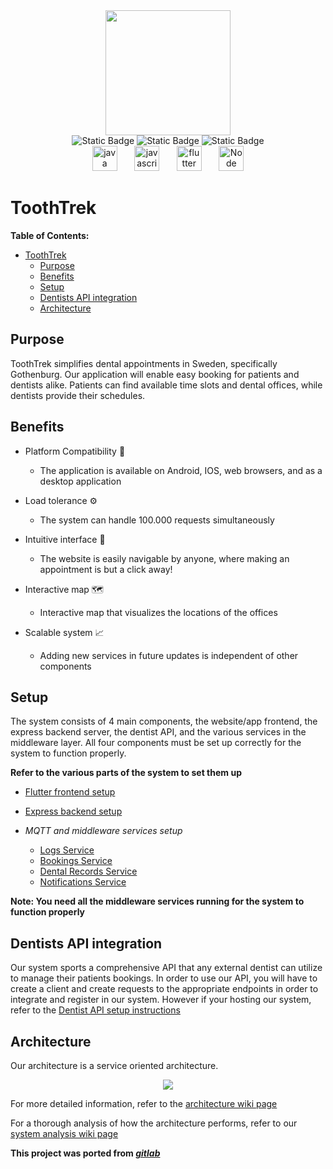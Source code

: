 <div align="center">


<img src="https://cdn.pixabay.com/photo/2016/06/13/13/46/shark-1454245_1280.png" width="200" />


</div>


<div align="center">
<img alt="Static Badge" src="https://img.shields.io/badge/Middleware_CI-passed-green">
<img alt="Static Badge" src="https://img.shields.io/badge/Frontend_CI-passed-green">
<img alt="Static Badge" src="https://img.shields.io/badge/Backend_CI-passed-green">
</div>
<div align="center">
        <img width ="40" alt="java img" src="https://cdn.freebiesupply.com/logos/large/2x/java-14-logo-png-transparent.png">&nbsp;&nbsp;&nbsp;&nbsp;&nbsp;&nbsp;
        <img width ="40" alt="javascript img" src="https://static.vecteezy.com/system/resources/previews/027/127/463/original/javascript-logo-javascript-icon-transparent-free-png.png">&nbsp;&nbsp;&nbsp;&nbsp;&nbsp;&nbsp;
        <img width ="40" alt="flutter img" src="https://storage.googleapis.com/cms-storage-bucket/0dbfcc7a59cd1cf16282.png">&nbsp;&nbsp;&nbsp;&nbsp;&nbsp;&nbsp;
        <img width ="40" alt="Node JS" src="https://upload.wikimedia.org/wikipedia/commons/thumb/d/d9/Node.js_logo.svg/590px-Node.js_logo.svg.png">
</div>


  # ToothTrek
</div>


**Table of Contents:**

- [ToothTrek](#toothtrek)
  * [Purpose](#purpose)
  * [Benefits](#benefits)
  * [Setup](#setup)
  * [Dentists API integration](#dentists-api-integration)
  * [Architecture](#architecture)


## Purpose


ToothTrek simplifies dental appointments in Sweden, specifically Gothenburg. Our application will enable easy booking for patients and dentists alike. Patients can find available time slots and dental offices, while dentists provide their schedules.


## Benefits




* Platform Compatibility 🔄


  * The application is available on Android, IOS, web browsers, and as a desktop application


* Load tolerance ⚙️
  * The system can handle 100.000 requests simultaneously


* Intuitive interface 🧩
  * The website is easily navigable by anyone, where making an appointment is but a click away!


* Interactive map 🗺️
  * Interactive map that visualizes the locations of the offices


* Scalable system 📈
  * Adding new services in future updates is independent of other components


## Setup
The system consists of 4 main components, the website/app frontend, the express backend server, the dentist API, and the various services in the middleware layer. All four components must be set up correctly for the system to function properly.


**Refer to the various parts of the system to set them up**


* [Flutter frontend setup](https://github.com/AliMousa27/Toothtrek/tree/main/Website/Frontend/README.md)
* [Express backend setup](https://github.com/AliMousa27/Toothtrek/tree/main/Website/Backend/README.md)


* *MQTT and middleware services setup*
  * [Logs Service](https://github.com/AliMousa27/Toothtrek/tree/main/Middleware/Logs/README.md)
  * [Bookings Service](https://github.com/AliMousa27/Toothtrek/tree/main/Middleware/bookings/README.md)
  * [Dental Records Service](https://github.com/AliMousa27/Toothtrek/tree/main/Middleware/dentalRecord/README.md)
  * [Notifications Service](https://github.com/AliMousa27/Toothtrek/tree/main/Middleware/notifications/README.md)


**Note: You need all the middleware services running for the system to function properly**


## Dentists API integration
Our system sports a comprehensive API that any external dentist can utilize to manage their patients bookings. In order to use our API, you will have to create a client and create requests to the appropriate endpoints in order to integrate and register in our system. However if your hosting our system, refer to the [Dentist API setup instructions](https://github.com/AliMousa27/Toothtrek/blob/main/DentistUI/README.md)


## Architecture
Our architecture is a service oriented architecture.
<div align="center">
<img src = "https://github.com/AliMousa27/Toothtrek/wiki/uploads/ca6c5e7b9c24f6ab56e04f0411428b00/image.png"></img>
</div>

For more detailed information, refer to the [architecture wiki page](https://github.com/AliMousa27/Toothtrek/wiki/architecture)

For a thorough analysis of how the architecture performs, refer to our [system analysis wiki page](https://github.com/AliMousa27/Toothtrek/wiki/system-analysis)  

**This project was ported from [_gitlab_](https://git.chalmers.se/courses/dit355/2023/student-teams/dit356-2023-12/toothtrek)**

